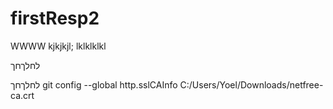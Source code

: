 # firstResp2
WWWW
kjkjkjl;
lklklklkl

לחלךחך

לחלךחך
 git config --global http.sslCAInfo C:/Users/Yoel/Downloads/netfree-ca.crt
